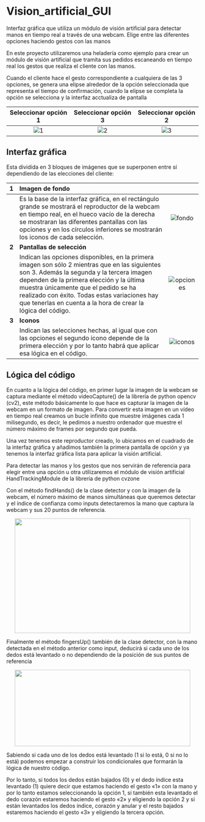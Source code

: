 # Vision_artificial_GUI

Interfaz gráfica que utiliza un módulo de visión artificial para detectar manos en tiempo real a través de una webcam. Elige entre las diferentes opciones haciendo gestos con las manos

En este proyecto utilizaremos una heladería como ejemplo para crear un módulo de visión artificial que tramita sus pedidos escaneando en tiempo real los gestos que realiza el cliente con las manos. 

Cuando el cliente hace el gesto correspondiente a cualquiera de las 3 opciones, se genera una elipse alrededor de la opción seleccionada que representa el tiempo de confirmación, cuando la elipse se completa la opción se selecciona y la interfaz acctualiza de pantalla


|Seleccionar opción 1|Seleccionar opción 3|Seleccionar opción 2|
|:-:|:-:|:-:|
|![1](https://user-images.githubusercontent.com/110389988/208942986-de25bd39-d359-4a23-9de7-ec9817d74ae0.jpg)|![2](https://user-images.githubusercontent.com/110389988/208947377-623e692f-b42a-4707-90db-5b5ccb952883.jpg)|![3](https://user-images.githubusercontent.com/110389988/208947492-e1441fab-5615-4efe-9c72-8ca6b2a93c81.jpg)|

## Interfaz gráfica

Esta dividida en 3 bloques de imágenes que se superponen entre sí dependiendo de las elecciones del cliente:

|**1**| **Imagen de fondo** ||
|-|:-|:-:|
||Es la base de la interfaz gráfica, en el rectángulo grande se mostrará el reproductor de la webcam en tiempo real, en el hueco vacío de la derecha se mostraran las diferentes pantallas con las opciones y en los círculos inferiores se mostrarán los iconos de cada selección.|![fondo](https://user-images.githubusercontent.com/110389988/208949976-cd94fb0b-7165-44db-91c3-d0e642a3e7e4.png)|
|**2**| **Pantallas de selección** ||
|| Indican las opciones disponibles, en la primera imagen son sólo 2 mientras que en las siguientes son 3. Además la segunda y la tercera imagen dependen de la primera elección y la última muestra únicamente que el pedido se ha realizado con éxito. Todas estas variaciones hay que tenerlas en cuenta a la hora de crear la lógica del código.|![opciones](https://user-images.githubusercontent.com/110389988/208950867-2b4c5fb4-037f-4a77-8fae-23c8e4fcef6e.png)|
|**3**|**Iconos**| |
||Indican las selecciones hechas, al igual que con las opciones el segundo icono depende de la primera elección y por lo tanto habrá que aplicar esa lógica en el código.|![iconos](https://user-images.githubusercontent.com/110389988/208953482-d472cde4-f8c4-4f6e-a112-093322794e84.png)|


## Lógica del código

En cuanto a la lógica del código, en primer lugar la imagen de la webcam se captura mediante el método videoCapture() de la librería de python opencv (cv2), este método básicamente lo que hace es capturar la imagen de la webcam en un formato de imagen. Para convertir esta imagen en un vídeo en tiempo real creamos un bucle infinito que muestre imágenes cada 1 milisegundo, es decir, le pedimos a nuestro ordenador que muestre el número máximo de frames por segundo que pueda. 

Una vez tenemos este reproductor creado, lo ubicamos en el cuadrado de la interfaz gráfica y añadimos también la primera pantalla de opción y ya tenemos la interfaz gráfica lista para aplicar la visión artificial.

Para detectar las manos y los gestos que nos servirán de referencia para elegir entre una opción u otra utilizaremos el módulo de visión artificial HandTrackingModule de la librería de python cvzone

Con el método findHands() de la clase detector y con la imagen de la webcam, el número máximo de manos simultáneas que queremos detectar y el índice de confianza como inputs detectaremos la mano que captura la webcam y sus 20 puntos de referencia. 

<p align="center">
  <img width="460" height="300" src="https://alejandromora.es/wp-content/uploads/2022/12/Mano.jpg/460/300">
</p>

Finalmente el método fingersUp() también de la clase detector, con la mano detectada en el método anterior como input, deducirá si cada uno de los dedos está levantado o no dependiendo de la posición de sus puntos de referencia

<p align="center">
  <img width="460" height="200" src="https://alejandromora.es/wp-content/uploads/2022/12/puntos-de-referencia.png/460/300">
</p>

Sabiendo si cada uno de los dedos está levantado (1 si lo está, 0 si no lo está) podemos empezar a construir los condicionales que formarán la lógica de nuestro código.

Por lo tanto, si todos los dedos están bajados (0) y el dedo índice esta levantado (1) quiere decir que estamos haciendo el gesto «1» con la mano y por lo tanto estamos seleccionando la opción 1, si también esta levantado el dedo corazón estaremos haciendo el gesto «2» y eligiendo la opción 2 y si están levantados los dedos índice, corazón y anular y el resto bajados estaremos haciendo el gesto «3» y eligiendo la tercera opción.

